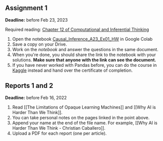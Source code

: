 ## Assignment 1
**Deadline:** before Feb 23, 2023

Required reading: [Chapter 12 of Computational and Inferential Thinking](https://inferentialthinking.com/chapters/12/Comparing_Two_Samples.html)
1. Open the notebook [Causal_Inference_A23_Ex01_HW](https://github.com/ccaballeroh/Causalidad_A23/blob/main/code/assignments/Causal_Inference_A23_Ex01_HW.ipynb) in Google Colab 
2. Save a copy on your Drive.
3. Work on the _notebook_ and answer the questions in the same document.
4. When you're done, you should share the link to the notebook with your solutions. **Make sure that anyone with the link can see the document.**
5. If you have never worked with Pandas before, you can do the course in [Kaggle](https://www.kaggle.com/learn/pandas) instead and hand over the certificate of completion.

##  Reports 1 and 2
**Deadline:** before Feb 16, 2022
1. Read [[The Limitations of Opaque Learning Machines]] and [[Why AI is Harder Than We Think]].
2. You can take personal notes on the pages linked in the point above.
3. Append your name at the end of the file name. For example, [[Why AI is Harder Than We Think - Christian Caballero]].
4. Upload a PDF for each report (one per article).